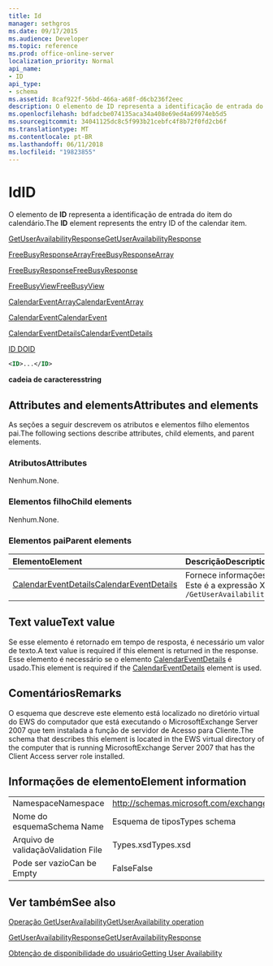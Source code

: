 ```yaml
---
title: Id
manager: sethgros
ms.date: 09/17/2015
ms.audience: Developer
ms.topic: reference
ms.prod: office-online-server
localization_priority: Normal
api_name:
- ID
api_type:
- schema
ms.assetid: 8caf922f-56bd-466a-a68f-d6cb236f2eec
description: O elemento de ID representa a identificação de entrada do item do calendário.
ms.openlocfilehash: bdfadcbe074135aca34a408e69ed4a69974eb5d5
ms.sourcegitcommit: 34041125dc8c5f993b21cebfc4f8b72f0fd2cb6f
ms.translationtype: MT
ms.contentlocale: pt-BR
ms.lasthandoff: 06/11/2018
ms.locfileid: "19823855"
---
```

# <a name="id"></a><span data-ttu-id="0d93c-103">Id</span><span class="sxs-lookup"><span data-stu-id="0d93c-103">ID</span></span>

<span data-ttu-id="0d93c-104">O elemento de **ID** representa a identificação de entrada do item do calendário.</span><span class="sxs-lookup"><span data-stu-id="0d93c-104">The **ID** element represents the entry ID of the calendar item.</span></span> 
  
[<span data-ttu-id="0d93c-105">GetUserAvailabilityResponse</span><span class="sxs-lookup"><span data-stu-id="0d93c-105">GetUserAvailabilityResponse</span></span>](getuseravailabilityresponse.md)
  
[<span data-ttu-id="0d93c-106">FreeBusyResponseArray</span><span class="sxs-lookup"><span data-stu-id="0d93c-106">FreeBusyResponseArray</span></span>](freebusyresponsearray.md)
  
[<span data-ttu-id="0d93c-107">FreeBusyResponse</span><span class="sxs-lookup"><span data-stu-id="0d93c-107">FreeBusyResponse</span></span>](freebusyresponse.md)
  
[<span data-ttu-id="0d93c-108">FreeBusyView</span><span class="sxs-lookup"><span data-stu-id="0d93c-108">FreeBusyView</span></span>](freebusyview.md)
  
[<span data-ttu-id="0d93c-109">CalendarEventArray</span><span class="sxs-lookup"><span data-stu-id="0d93c-109">CalendarEventArray</span></span>](calendareventarray.md)
  
[<span data-ttu-id="0d93c-110">CalendarEvent</span><span class="sxs-lookup"><span data-stu-id="0d93c-110">CalendarEvent</span></span>](calendarevent.md)
  
[<span data-ttu-id="0d93c-111">CalendarEventDetails</span><span class="sxs-lookup"><span data-stu-id="0d93c-111">CalendarEventDetails</span></span>](calendareventdetails.md)
  
[<span data-ttu-id="0d93c-112">ID DO</span><span class="sxs-lookup"><span data-stu-id="0d93c-112">ID</span></span>](id.md)
  
```xml
<ID>...</ID>
```

 <span data-ttu-id="0d93c-113">**cadeia de caracteres**</span><span class="sxs-lookup"><span data-stu-id="0d93c-113">**string**</span></span>
## <a name="attributes-and-elements"></a><span data-ttu-id="0d93c-114">Attributes and elements</span><span class="sxs-lookup"><span data-stu-id="0d93c-114">Attributes and elements</span></span>

<span data-ttu-id="0d93c-115">As seções a seguir descrevem os atributos e elementos filho elementos pai.</span><span class="sxs-lookup"><span data-stu-id="0d93c-115">The following sections describe attributes, child elements, and parent elements.</span></span>
  
### <a name="attributes"></a><span data-ttu-id="0d93c-116">Atributos</span><span class="sxs-lookup"><span data-stu-id="0d93c-116">Attributes</span></span>

<span data-ttu-id="0d93c-117">Nenhum.</span><span class="sxs-lookup"><span data-stu-id="0d93c-117">None.</span></span>
  
### <a name="child-elements"></a><span data-ttu-id="0d93c-118">Elementos filho</span><span class="sxs-lookup"><span data-stu-id="0d93c-118">Child elements</span></span>

<span data-ttu-id="0d93c-119">Nenhum.</span><span class="sxs-lookup"><span data-stu-id="0d93c-119">None.</span></span>
  
### <a name="parent-elements"></a><span data-ttu-id="0d93c-120">Elementos pai</span><span class="sxs-lookup"><span data-stu-id="0d93c-120">Parent elements</span></span>

|<span data-ttu-id="0d93c-121">**Elemento**</span><span class="sxs-lookup"><span data-stu-id="0d93c-121">**Element**</span></span>|<span data-ttu-id="0d93c-122">**Descrição**</span><span class="sxs-lookup"><span data-stu-id="0d93c-122">**Description**</span></span>|
|:-----|:-----|
|[<span data-ttu-id="0d93c-123">CalendarEventDetails</span><span class="sxs-lookup"><span data-stu-id="0d93c-123">CalendarEventDetails</span></span>](calendareventdetails.md) <br/> |<span data-ttu-id="0d93c-124">Fornece informações adicionais para um evento de calendário.</span><span class="sxs-lookup"><span data-stu-id="0d93c-124">Provides additional information for a calendar event.</span></span>  <br/> <span data-ttu-id="0d93c-125">Este é a expressão XPath para esse elemento:</span><span class="sxs-lookup"><span data-stu-id="0d93c-125">The following is the XPath expression to this element:</span></span>  <br/>  `/GetUserAvailabilityResponse/FreeBusyResponseArray/FreeBusyResponse/FreeBusyView/CalendarEventArray/CalendarEvent[i]/CalendarEventDetails` <br/> |
   
## <a name="text-value"></a><span data-ttu-id="0d93c-126">Text value</span><span class="sxs-lookup"><span data-stu-id="0d93c-126">Text value</span></span>

<span data-ttu-id="0d93c-127">Se esse elemento é retornado em tempo de resposta, é necessário um valor de texto.</span><span class="sxs-lookup"><span data-stu-id="0d93c-127">A text value is required if this element is returned in the response.</span></span> <span data-ttu-id="0d93c-128">Esse elemento é necessário se o elemento [CalendarEventDetails](calendareventdetails.md) é usado.</span><span class="sxs-lookup"><span data-stu-id="0d93c-128">This element is required if the [CalendarEventDetails](calendareventdetails.md) element is used.</span></span> 
  
## <a name="remarks"></a><span data-ttu-id="0d93c-129">Comentários</span><span class="sxs-lookup"><span data-stu-id="0d93c-129">Remarks</span></span>

<span data-ttu-id="0d93c-130">O esquema que descreve este elemento está localizado no diretório virtual do EWS do computador que está executando o MicrosoftExchange Server 2007 que tem instalada a função de servidor de Acesso para Cliente.</span><span class="sxs-lookup"><span data-stu-id="0d93c-130">The schema that describes this element is located in the EWS virtual directory of the computer that is running MicrosoftExchange Server 2007 that has the Client Access server role installed.</span></span>
  
## <a name="element-information"></a><span data-ttu-id="0d93c-131">Informações de elemento</span><span class="sxs-lookup"><span data-stu-id="0d93c-131">Element information</span></span>

|||
|:-----|:-----|
|<span data-ttu-id="0d93c-132">Namespace</span><span class="sxs-lookup"><span data-stu-id="0d93c-132">Namespace</span></span>  <br/> |http://schemas.microsoft.com/exchange/services/2006/types  <br/> |
|<span data-ttu-id="0d93c-133">Nome do esquema</span><span class="sxs-lookup"><span data-stu-id="0d93c-133">Schema Name</span></span>  <br/> |<span data-ttu-id="0d93c-134">Esquema de tipos</span><span class="sxs-lookup"><span data-stu-id="0d93c-134">Types schema</span></span>  <br/> |
|<span data-ttu-id="0d93c-135">Arquivo de validação</span><span class="sxs-lookup"><span data-stu-id="0d93c-135">Validation File</span></span>  <br/> |<span data-ttu-id="0d93c-136">Types.xsd</span><span class="sxs-lookup"><span data-stu-id="0d93c-136">Types.xsd</span></span>  <br/> |
|<span data-ttu-id="0d93c-137">Pode ser vazio</span><span class="sxs-lookup"><span data-stu-id="0d93c-137">Can be Empty</span></span>  <br/> |<span data-ttu-id="0d93c-138">False</span><span class="sxs-lookup"><span data-stu-id="0d93c-138">False</span></span>  <br/> |
   
## <a name="see-also"></a><span data-ttu-id="0d93c-139">Ver também</span><span class="sxs-lookup"><span data-stu-id="0d93c-139">See also</span></span>



[<span data-ttu-id="0d93c-140">Operação GetUserAvailability</span><span class="sxs-lookup"><span data-stu-id="0d93c-140">GetUserAvailability operation</span></span>](getuseravailability-operation.md)
  
[<span data-ttu-id="0d93c-141">GetUserAvailabilityResponse</span><span class="sxs-lookup"><span data-stu-id="0d93c-141">GetUserAvailabilityResponse</span></span>](getuseravailabilityresponse.md)


[<span data-ttu-id="0d93c-142">Obtenção de disponibilidade do usuário</span><span class="sxs-lookup"><span data-stu-id="0d93c-142">Getting User Availability</span></span>](http://msdn.microsoft.com/library/d4133fcb-9b0f-4e6b-aadf-a389da83516a%28Office.15%29.aspx)

